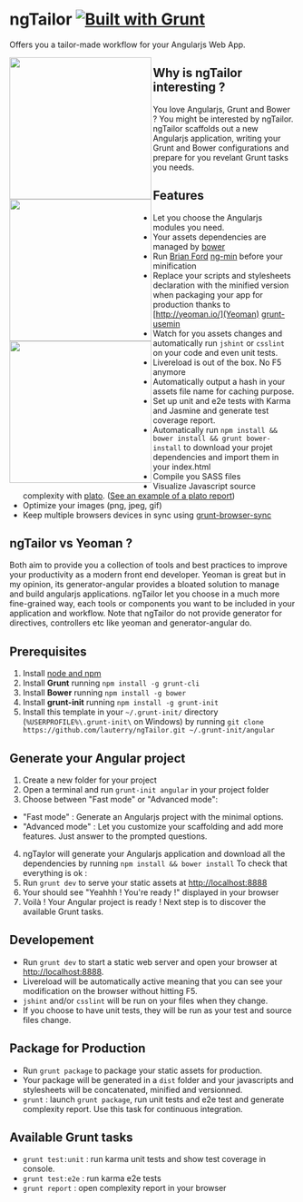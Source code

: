 ngTailor [![Built with Grunt](https://cdn.gruntjs.com/builtwith.png)](http://gruntjs.com/)
==================

Offers you a tailor-made workflow for your Angularjs Web App.

<img height="250" align="left" src="http://bower.io/img/bower-logo.png">

<img height="250" align="left" src="https://s3.amazonaws.com/media-p.slid.es/uploads/hugojosefson/images/86267/angularjs-logo.png">

<img height="250" align="left" src="http://gruntjs.com/img/grunt-logo.svg">

## Why is ngTailor interesting ?
You love Angularjs, Grunt and Bower ? You might be interested by ngTailor.
ngTailor scaffolds out a new Angularjs application, writing your Grunt and Bower configurations and prepare for you revelant Grunt tasks you needs.

## Features
* Let you choose the Angularjs modules you need.
* Your assets dependencies are managed by [bower](http://www.bower.io)
* Run [Brian Ford](https://twitter.com/briantford) [ng-min](https://github.com/btford/ngmin) before your minification
* Replace your scripts and stylesheets declaration with the minified version when packaging your app for production thanks to [http://yeoman.io/](Yeoman) [grunt-usemin](https://github.com/yeoman/grunt-usemin)
* Watch for you assets changes and automatically run `jshint` or `csslint` on your code and even unit tests.
* Livereload is out of the box. No F5 anymore
* Automatically output a hash in your assets file name for caching purpose.
* Set up unit and e2e tests with Karma and Jasmine and generate test coverage report.
* Automatically run `npm install && bower install && grunt bower-install` to download your projet dependencies and import them in your index.html
* Compile you SASS files
* Visualize Javascript source complexity with [plato](https://github.com/es-analysis/plato). ([See an example of a plato report](http://es-analysis.github.io/plato/examples/grunt/))
* Optimize your images (png, jpeg, gif)
* Keep multiple browsers devices in sync using [grunt-browser-sync](https://github.com/shakyShane/browser-sync)

## ngTailor vs Yeoman ?
Both aim to provide you a collection of tools and best practices to improve your productivity as a modern front end developer.
Yeoman is great but in my opinion, its generator-angular provides a bloated solution to manage and build angularjs applications.
ngTailor let you choose in a much more fine-grained way, each tools or components you want to be included in your application and workflow.
Note that ngTailor do not provide generator for directives, controllers etc like yeoman and generator-angular do.

## Prerequisites
1. Install [node and npm](http://www.nodejs.org)
2. Install **Grunt** running `npm install -g grunt-cli` 
3. Install **Bower** running `npm install -g bower`
4. Install **grunt-init** running `npm install -g grunt-init`
5. Install this template in your `~/.grunt-init/` directory (`%USERPROFILE%\.grunt-init\` on Windows) 
   by running `git clone https://github.com/lauterry/ngTailor.git ~/.grunt-init/angular`

## Generate your Angular project
1. Create a new folder for your project
2. Open a terminal and run `grunt-init angular` in your project folder
3. Choose between "Fast mode" or "Advanced mode":
  * "Fast mode" : Generate an Angularjs project with the minimal options.
  * "Advanced mode" : Let you customize your scaffolding and add more features. Just answer to the prompted questions.
4. ngTaylor will generate your Angularjs application and download all the dependencies by running ```npm install && bower install```
To check that everything is ok :
5. Run `grunt dev` to serve your static assets at [http://localhost:8888](http://localhost:8888)
6. Your should see "Yeahhh ! You're ready !" displayed in your browser
7. Voilà ! Your Angular project is ready ! Next step is to discover the available Grunt tasks.

## Developement
* Run `grunt dev` to start a static web server and open your browser at [http://localhost:8888](http://localhost:8888).
* Livereload will be automatically active meaning that you can see your modification on the browser without hitting F5.
* `jshint` and/or `csslint` will be run on your files when they change.
* If you choose to have unit tests, they will be run as your test and source files change.

## Package for Production
* Run `grunt package` to package your static assets for production.
* Your package will be generated in a `dist` folder and your javascripts and stylesheets will be concatenated, minified and versionned.
* `grunt` : launch `grunt package`, run unit tests and e2e test and generate complexity report. Use this task for continuous integration.

## Available Grunt tasks
* `grunt test:unit` : run karma unit tests and show test coverage in console.
* `grunt test:e2e` : run karma e2e tests
* `grunt report` : open complexity report in your browser
